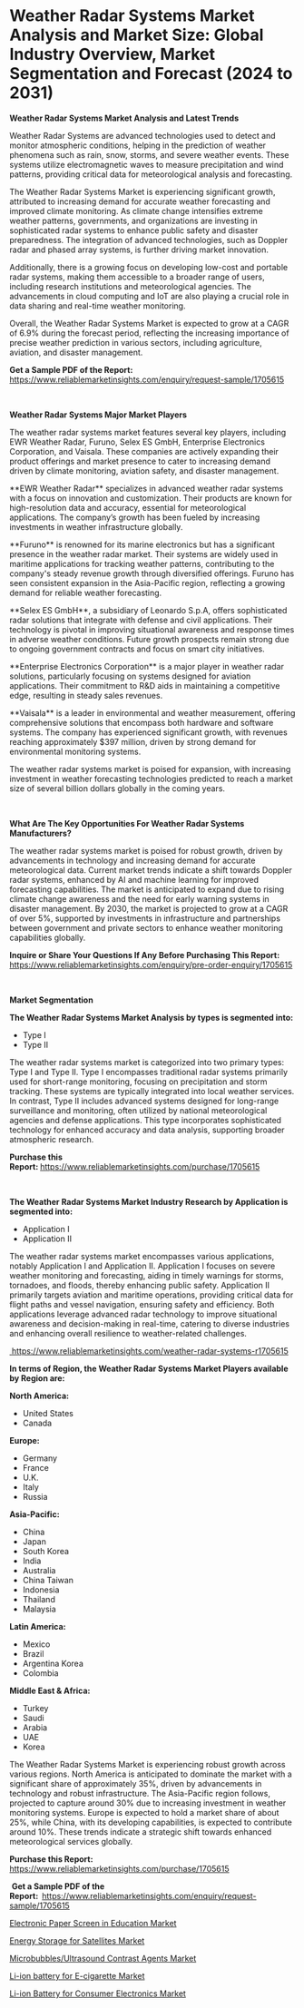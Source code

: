 <p><h1>Weather Radar Systems Market Analysis and Market Size: Global Industry Overview, Market Segmentation and Forecast (2024 to 2031)</h1></p><p><strong>Weather Radar Systems Market Analysis and Latest Trends</strong></p>
<p><p>Weather Radar Systems are advanced technologies used to detect and monitor atmospheric conditions, helping in the prediction of weather phenomena such as rain, snow, storms, and severe weather events. These systems utilize electromagnetic waves to measure precipitation and wind patterns, providing critical data for meteorological analysis and forecasting.</p><p>The Weather Radar Systems Market is experiencing significant growth, attributed to increasing demand for accurate weather forecasting and improved climate monitoring. As climate change intensifies extreme weather patterns, governments, and organizations are investing in sophisticated radar systems to enhance public safety and disaster preparedness. The integration of advanced technologies, such as Doppler radar and phased array systems, is further driving market innovation.</p><p>Additionally, there is a growing focus on developing low-cost and portable radar systems, making them accessible to a broader range of users, including research institutions and meteorological agencies. The advancements in cloud computing and IoT are also playing a crucial role in data sharing and real-time weather monitoring.</p><p>Overall, the Weather Radar Systems Market is expected to grow at a CAGR of 6.9% during the forecast period, reflecting the increasing importance of precise weather prediction in various sectors, including agriculture, aviation, and disaster management.</p></p>
<p><strong>Get a Sample PDF of the Report:&nbsp;</strong> <a href="https://www.reliablemarketinsights.com/enquiry/request-sample/1705615?utm_campaign=1619&utm_medium=2&utm_source=Github&utm_content=ia&utm_term=21102024&utm_id=weather-radar-systems">https://www.reliablemarketinsights.com/enquiry/request-sample/1705615</a></p>
<p>&nbsp;</p>
<p><strong>Weather Radar Systems Major Market Players</strong></p>
<p><p>The weather radar systems market features several key players, including EWR Weather Radar, Furuno, Selex ES GmbH, Enterprise Electronics Corporation, and Vaisala. These companies are actively expanding their product offerings and market presence to cater to increasing demand driven by climate monitoring, aviation safety, and disaster management.</p><p>**EWR Weather Radar** specializes in advanced weather radar systems with a focus on innovation and customization. Their products are known for high-resolution data and accuracy, essential for meteorological applications. The company’s growth has been fueled by increasing investments in weather infrastructure globally.</p><p>**Furuno** is renowned for its marine electronics but has a significant presence in the weather radar market. Their systems are widely used in maritime applications for tracking weather patterns, contributing to the company's steady revenue growth through diversified offerings. Furuno has seen consistent expansion in the Asia-Pacific region, reflecting a growing demand for reliable weather forecasting.</p><p>**Selex ES GmbH**, a subsidiary of Leonardo S.p.A, offers sophisticated radar solutions that integrate with defense and civil applications. Their technology is pivotal in improving situational awareness and response times in adverse weather conditions. Future growth prospects remain strong due to ongoing government contracts and focus on smart city initiatives.</p><p>**Enterprise Electronics Corporation** is a major player in weather radar solutions, particularly focusing on systems designed for aviation applications. Their commitment to R&D aids in maintaining a competitive edge, resulting in steady sales revenues.</p><p>**Vaisala** is a leader in environmental and weather measurement, offering comprehensive solutions that encompass both hardware and software systems. The company has experienced significant growth, with revenues reaching approximately $397 million, driven by strong demand for environmental monitoring systems.</p><p>The weather radar systems market is poised for expansion, with increasing investment in weather forecasting technologies predicted to reach a market size of several billion dollars globally in the coming years.</p></p>
<p>&nbsp;</p>
<p><strong>What Are The Key Opportunities For Weather Radar Systems Manufacturers?</strong></p>
<p><p>The weather radar systems market is poised for robust growth, driven by advancements in technology and increasing demand for accurate meteorological data. Current market trends indicate a shift towards Doppler radar systems, enhanced by AI and machine learning for improved forecasting capabilities. The market is anticipated to expand due to rising climate change awareness and the need for early warning systems in disaster management. By 2030, the market is projected to grow at a CAGR of over 5%, supported by investments in infrastructure and partnerships between government and private sectors to enhance weather monitoring capabilities globally.</p></p>
<p><strong>Inquire or Share Your Questions If Any Before Purchasing This Report:</strong> <a href="https://www.reliablemarketinsights.com/enquiry/pre-order-enquiry/1705615?utm_campaign=1619&utm_medium=2&utm_source=Github&utm_content=ia&utm_term=21102024&utm_id=weather-radar-systems">https://www.reliablemarketinsights.com/enquiry/pre-order-enquiry/1705615</a></p>
<p>&nbsp;</p>
<p><strong>Market Segmentation</strong></p>
<p><strong>The Weather Radar Systems Market Analysis by types is segmented into:</strong></p>
<p><ul><li>Type I</li><li>Type II</li></ul></p>
<p><p>The weather radar systems market is categorized into two primary types: Type I and Type II. Type I encompasses traditional radar systems primarily used for short-range monitoring, focusing on precipitation and storm tracking. These systems are typically integrated into local weather services. In contrast, Type II includes advanced systems designed for long-range surveillance and monitoring, often utilized by national meteorological agencies and defense applications. This type incorporates sophisticated technology for enhanced accuracy and data analysis, supporting broader atmospheric research.</p></p>
<p><strong>Purchase this Report:&nbsp;</strong><a href="https://www.reliablemarketinsights.com/purchase/1705615?utm_campaign=1619&utm_medium=2&utm_source=Github&utm_content=ia&utm_term=21102024&utm_id=weather-radar-systems">https://www.reliablemarketinsights.com/purchase/1705615</a></p>
<p>&nbsp;</p>
<p><strong>The Weather Radar Systems Market Industry Research by Application is segmented into:</strong></p>
<p><ul><li>Application I</li><li>Application II</li></ul></p>
<p><p>The weather radar systems market encompasses various applications, notably Application I and Application II. Application I focuses on severe weather monitoring and forecasting, aiding in timely warnings for storms, tornadoes, and floods, thereby enhancing public safety. Application II primarily targets aviation and maritime operations, providing critical data for flight paths and vessel navigation, ensuring safety and efficiency. Both applications leverage advanced radar technology to improve situational awareness and decision-making in real-time, catering to diverse industries and enhancing overall resilience to weather-related challenges.</p></p>
<p><a href="https://www.reliablemarketinsights.com/weather-radar-systems-r1705615?utm_campaign=1619&utm_medium=2&utm_source=Github&utm_content=ia&utm_term=21102024&utm_id=weather-radar-systems">&nbsp;https://www.reliablemarketinsights.com/weather-radar-systems-r1705615</a></p>
<p><strong>In terms of Region, the Weather Radar Systems Market Players available by Region are:</strong></p>
<p>
    <p> <strong> North America: </strong>
        <ul>
            <li>United States</li>
            <li>Canada</li>
        </ul>
        </p> 
    <p> <strong> Europe: </strong>
        <ul>
            <li>Germany</li>
            <li>France</li>
            <li>U.K.</li>
            <li>Italy</li>
            <li>Russia</li>
        </ul>
        </p> 
    <p> <strong> Asia-Pacific: </strong>
        <ul>
            <li>China</li>
            <li>Japan</li>
            <li>South Korea</li>
            <li>India</li>
            <li>Australia</li>
            <li>China Taiwan</li>
            <li>Indonesia</li>
            <li>Thailand</li>
            <li>Malaysia</li>
        </ul>
        </p> 
    <p> <strong> Latin America: </strong>
        <ul>
            <li>Mexico</li>
            <li>Brazil</li>
            <li>Argentina Korea</li>
            <li>Colombia</li>
        </ul>
        </p> 
    <p> <strong> Middle East & Africa: </strong>
        <ul>
            <li>Turkey</li>
            <li>Saudi</li>
            <li>Arabia</li>
            <li>UAE</li>
            <li>Korea</li>
        </ul>
    </p>
    </p>
<p><p>The Weather Radar Systems Market is experiencing robust growth across various regions. North America is anticipated to dominate the market with a significant share of approximately 35%, driven by advancements in technology and robust infrastructure. The Asia-Pacific region follows, projected to capture around 30% due to increasing investment in weather monitoring systems. Europe is expected to hold a market share of about 25%, while China, with its developing capabilities, is expected to contribute around 10%. These trends indicate a strategic shift towards enhanced meteorological services globally.</p></p>
<p><strong>Purchase this Report: </strong><a href="https://www.reliablemarketinsights.com/purchase/1705615?utm_campaign=1619&utm_medium=2&utm_source=Github&utm_content=ia&utm_term=21102024&utm_id=weather-radar-systems">https://www.reliablemarketinsights.com/purchase/1705615</a></p>
<p>&nbsp;<strong>Get a Sample PDF of the Report:&nbsp;&nbsp;</strong><a href="https://www.reliablemarketinsights.com/enquiry/request-sample/1705615?utm_campaign=1619&utm_medium=2&utm_source=Github&utm_content=ia&utm_term=21102024&utm_id=weather-radar-systems">https://www.reliablemarketinsights.com/enquiry/request-sample/1705615</a></p>
<p><strong></strong></p>
<p><p><a href="https://www.linkedin.com/pulse/sustainability-trends-electronic-paper-screen-education-x5udf?utm_campaign=1619&utm_medium=2&utm_source=Github&utm_content=ia&utm_term=21102024&utm_id=weather-radar-systems">Electronic Paper Screen in Education Market</a></p><p><a href="https://www.linkedin.com/pulse/energy-storage-satellites-market-shifts-strategic-analysis-wivie?utm_campaign=1619&utm_medium=2&utm_source=Github&utm_content=ia&utm_term=21102024&utm_id=weather-radar-systems">Energy Storage for Satellites Market</a></p><p><a href="https://www.linkedin.com/pulse/global-microbubblesultrasound-contrast-agents-market-size-trends-dp4if?utm_campaign=1619&utm_medium=2&utm_source=Github&utm_content=ia&utm_term=21102024&utm_id=weather-radar-systems">Microbubbles/Ultrasound Contrast Agents Market</a></p><p><a href="https://www.linkedin.com/pulse/exploring-li-ion-battery-e-cigarette-market-dynamics-revenue-812jf?utm_campaign=1619&utm_medium=2&utm_source=Github&utm_content=ia&utm_term=21102024&utm_id=weather-radar-systems">Li-ion battery for E-cigarette Market</a></p><p><a href="https://www.linkedin.com/pulse/investment-opportunities-li-ion-battery-consumer-electronics-rcqef?utm_campaign=1619&utm_medium=2&utm_source=Github&utm_content=ia&utm_term=21102024&utm_id=weather-radar-systems">Li-ion Battery for Consumer Electronics Market</a></p></p>